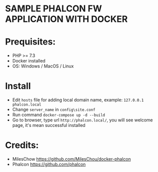 # SAMPLE PHALCON FW APPLICATION WITH DOCKER

# Prequisites:
- PHP >= 7.3
- Docker installed
- OS: Windows / MacOS / Linux

# Install
- Edit `hosts` file for adding local domain name, example: `127.0.0.1	phalcon.local`
- Change `server_name` in `config\site.conf`
- Run command `docker-compose up -d --build`
- Go to browser, type url `http://phalcon.local/`, you will see welcome page, it's mean successful installed

# Credits:
- MilesChow <https://github.com/MilesChou/docker-phalcon>
- Phalcon <https://github.com/phalcon>